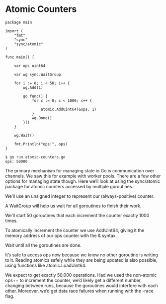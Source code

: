 #  Atomic Counters

```
package main

import (
    "fmt"
    "sync"
    "sync/atomic"
)

func main() {

    var ops uint64

    var wg sync.WaitGroup

    for i := 0; i < 50; i++ {
        wg.Add(1)

        go func() {
            for c := 0; c < 1000; c++ {

                atomic.AddUint64(&ops, 1)
            }
            wg.Done()
        }()
    }

    wg.Wait()

    fmt.Println("ops:", ops)
}
```

```
$ go run atomic-counters.go
ops: 50000

```
The primary mechanism for managing state in Go is communication over channels. We saw this for example with worker pools. There are a few other options for managing state though. Here we’ll look at using the sync/atomic package for atomic counters accessed by multiple goroutines.
	


We’ll use an unsigned integer to represent our (always-positive) counter.

A WaitGroup will help us wait for all goroutines to finish their work.

We’ll start 50 goroutines that each increment the counter exactly 1000 times.

To atomically increment the counter we use AddUint64, giving it the memory address of our ops counter with the & syntax.


Wait until all the goroutines are done.
	

It’s safe to access ops now because we know no other goroutine is writing to it. Reading atomics safely while they are being updated is also possible, using functions like atomic.LoadUint64.
	


We expect to get exactly 50,000 operations. Had we used the non-atomic ops++ to increment the counter, we’d likely get a different number, changing between runs, because the goroutines would interfere with each other. Moreover, we’d get data race failures when running with the -race flag.
	